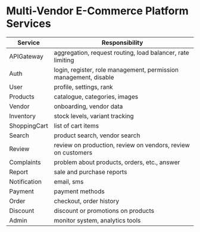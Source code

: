 # Multi-Vendor E-Commerce Platform Services

| Service      | Responsibility                                                   |
|--------------|------------------------------------------------------------------|
| APIGateway   | aggregation, request routing, load balancer, rate limiting       |
| Auth         | login, register, role management, permission management, disable |
| User         | profile, settings, rank                                          |
| Products     | catalogue, categories, images                                    |
| Vendor       | onboarding, vendor data                                          |
| Inventory    | stock levels, variant tracking                                   |
| ShoppingCart | list of cart items                                               |
| Search       | product search, vendor search                                    |
| Review       | review on production, review on vendors, review on customers     |
| Complaints   | problem about products, orders, etc., answer                     |
| Report       | sale and purchase reports                                        |
| Notification | email, sms                                                       |
| Payment      | payment methods                                                  |
| Order        | checkout, order history                                          |
| Discount     | discount or promotions on products                               |
| Admin        | monitor system, analytics tools                                  |
